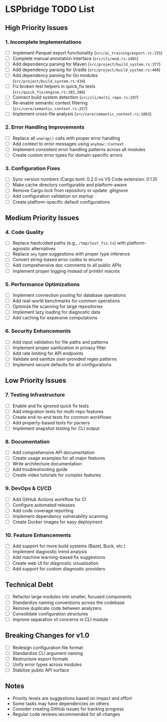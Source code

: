 # LSPbridge TODO List

## High Priority Issues

### 1. Incomplete Implementations
- [ ] Implement Parquet export functionality (`src/ai_training/export.rs:155`)
- [ ] Complete manual annotation interface (`src/cli/mod.rs:1401`)
- [ ] Add dependency parsing for Maven (`src/project/build_system.rs:377`)
- [ ] Add dependency parsing for Gradle (`src/project/build_system.rs:408`)
- [ ] Add dependency parsing for Go modules (`src/project/build_system.rs:434`)
- [ ] Fix broken test helpers in quick_fix tests (`src/quick_fix/engine.rs:283,286`)
- [ ] Connect build system detection (`src/cli/multi_repo.rs:297`)
- [ ] Re-enable semantic context filtering (`src/core/semantic_context.rs:257`)
- [ ] Implement cross-file analysis (`src/core/semantic_context.rs:1003`)

### 2. Error Handling Improvements
- [ ] Replace all `unwrap()` calls with proper error handling
- [ ] Add context to error messages using `anyhow::Context`
- [ ] Implement consistent error handling patterns across all modules
- [ ] Create custom error types for domain-specific errors

### 3. Configuration Fixes
- [ ] Sync version numbers (Cargo.toml: 0.2.0 vs VS Code extension: 0.1.0)
- [ ] Make cache directory configurable and platform-aware
- [ ] Remove Cargo.lock from repository or update .gitignore
- [ ] Add configuration validation on startup
- [ ] Create platform-specific default configurations

## Medium Priority Issues

### 4. Code Quality
- [ ] Replace hardcoded paths (e.g., `/tmp/test_fix.ts`) with platform-agnostic alternatives
- [ ] Replace `any` type suggestions with proper type inference
- [ ] Convert string-based error codes to enums
- [ ] Add comprehensive doc comments to all public APIs
- [ ] Implement proper logging instead of println! macros

### 5. Performance Optimizations
- [ ] Implement connection pooling for database operations
- [ ] Add real-world benchmarks for common operations
- [ ] Optimize file scanning for large repositories
- [ ] Implement lazy loading for diagnostic data
- [ ] Add caching for expensive computations

### 6. Security Enhancements
- [ ] Add input validation for file paths and patterns
- [ ] Implement proper sanitization in privacy filter
- [ ] Add rate limiting for API endpoints
- [ ] Validate and sanitize user-provided regex patterns
- [ ] Implement secure defaults for all configurations

## Low Priority Issues

### 7. Testing Infrastructure
- [ ] Enable and fix ignored quick fix tests
- [ ] Add integration tests for multi-repo features
- [ ] Create end-to-end tests for common workflows
- [ ] Add property-based tests for parsers
- [ ] Implement snapshot testing for CLI output

### 8. Documentation
- [ ] Add comprehensive API documentation
- [ ] Create usage examples for all major features
- [ ] Write architecture documentation
- [ ] Add troubleshooting guide
- [ ] Create video tutorials for complex features

### 9. DevOps & CI/CD
- [ ] Add GitHub Actions workflow for CI
- [ ] Configure automated releases
- [ ] Add code coverage reporting
- [ ] Implement dependency vulnerability scanning
- [ ] Create Docker images for easy deployment

### 10. Feature Enhancements
- [ ] Add support for more build systems (Bazel, Buck, etc.)
- [ ] Implement diagnostic trend analysis
- [ ] Add machine learning-based fix suggestions
- [ ] Create web UI for diagnostic visualization
- [ ] Add support for custom diagnostic providers

## Technical Debt
- [ ] Refactor large modules into smaller, focused components
- [ ] Standardize naming conventions across the codebase
- [ ] Remove duplicate code between analyzers
- [ ] Consolidate configuration structures
- [ ] Improve separation of concerns in CLI module

## Breaking Changes for v1.0
- [ ] Redesign configuration file format
- [ ] Standardize CLI argument naming
- [ ] Restructure export formats
- [ ] Unify error types across modules
- [ ] Stabilize public API surface

## Notes
- Priority levels are suggestions based on impact and effort
- Some tasks may have dependencies on others
- Consider creating GitHub issues for tracking progress
- Regular code reviews recommended for all changes